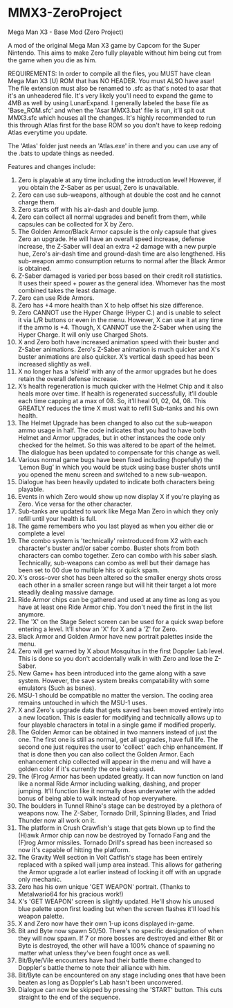 # MMX3-ZeroProject
Mega Man X3 - Base Mod (Zero Project)

A mod of the original Mega Man X3 game by Capcom for the Super Nintendo. This aims to make Zero fully playable without him being cut from the game when you die as him.

REQUIREMENTS: In order to compile all the files, you MUST have clean Mega Man X3 (U) ROM that has NO HEADER. You must ALSO have asar! The file extension must also be renamed to .sfc as that's noted to asar that it's an unheadered file. It's very likely you'll need to expand the game to 4MB as well by using LunarExpand. I generally labeled the base file as 'Base_ROM.sfc' and when the 'Asar MMX3.bat' file is run, it'll spit out MMX3.sfc which houses all the changes. It's highly recommended to run this through Atlas first for the base ROM so you don't have to keep redoing Atlas everytime you update.

The 'Atlas' folder just needs an 'Atlas.exe' in there and you can use any of the .bats to update things as needed.

Features and changes include:

1.	Zero is playable at any time including the introduction level! However, if you obtain the Z-Saber as per usual, Zero is unavailable.
2.	Zero can use sub-weapons, although at double the cost and he cannot charge them.
3.	Zero starts off with his air-dash and double jump.
4.	Zero can collect all normal upgrades and benefit from them, while capsules can be collected for X by Zero.
5.	The Golden Armor/Black Armor capsule is the only capsule that gives Zero an upgrade. He will have an overall speed increase, defense increase, the Z-Saber will deal an extra +2 damage with a new purple hue, Zero's air-dash time and ground-dash time are also lengthened. His sub-weapon ammo consumption returns to normal after the Black Armor is obtained.
6.	Z-Saber damaged is varied per boss based on their credit roll statistics. It uses their speed + power as the general idea. Whomever has the most combined takes the least damage.
7.	Zero can use Ride Armors.
8.	Zero has +4 more health than X to help offset his size difference.
9.	Zero CANNOT use the Hyper Charge (Hyper C.) and is unable to select it via L/R buttons or even in the menu. However, X can use it at any time if the ammo is +4. Though, X CANNOT use the Z-Saber when using the Hyper Charge. It will only use Charged Shots.
10.	X and Zero both have increased animation speed with their buster and Z-Saber animations. Zero's Z-Saber animation is much quicker and X's buster animations are also quicker. X’s vertical dash speed has been increased slightly as well.
11.	X no longer has a ‘shield’ with any of the armor upgrades but he does retain the overall defense increase.
12.	X’s health regeneration is much quicker with the Helmet Chip and it also heals more over time. If health is regenerated successfully, it’ll double each time capping at a max of 08. So, it’ll heal 01, 02, 04, 08. This GREATLY reduces the time X must wait to refill Sub-tanks and his own health.
13.	The Helmet Upgrade has been changed to also cut the sub-weapon ammo usage in half. The code indicates that you had to have both Helmet and Armor upgrades, but in other instances the code only checked for the helmet. So this was altered to be apart of the helmet. The dialogue has been updated to compensate for this change as well.
14.	Various normal game bugs have been fixed including (hopefully) the ‘Lemon Bug’ in which you would be stuck using base buster shots until you opened the menu screen and switched to a new sub-weapon.
15. Dialogue has been heavily updated to indicate both characters being playable.
16. Events in which Zero would show up now display X if you're playing as Zero. Vice versa for the other character.
17. Sub-tanks are updated to work like Mega Man Zero in which they only refill until your health is full.
18. The game remembers who you last played as when you either die or complete a level
19. The combo system is 'technically' reintroduced from X2 with each character's buster and/or saber combo. Buster shots from both characters can combo together. Zero can combo with his saber slash. Technically, sub-weapons can combo as well but their damage has been set to 00 due to multiple hits or quick spam.
20. X's cross-over shot has been altered so the smaller energy shots cross each other in a smaller screen range but will hit their target a lot more steadily dealing massive damage.
21. Ride Armor chips can be gathered and used at any time as long as you have at least one Ride Armor chip. You don't need the first in the list anymore.
22. The 'X' on the Stage Select screen can be used for a quick swap before entering a level. It'll show an 'X' for X and a 'Z' for Zero.
23. Black Armor and Golden Armor have new portrait palettes inside the menu.
24. Zero will get warned by X about Mosquitus in the first Doppler Lab level. This is done so you don't accidentally walk in with Zero and lose the Z-Saber.
25. New Game+ has been introduced into the game along with a save system. However, the save system breaks compatability with some emulators (Such as bsnes).
26. MSU-1 should be compatible no matter the version. The coding area remains untouched in which the MSU-1 uses.
27. X and Zero's upgrade data that gets saved has been moved entirely into a new location. This is easier for modifying and technically allows up to four playable characters in total in a single game if modified properly.
28. The Golden Armor can be obtained in two manners instead of just the one. The first one is still as normal, get all upgrades, have full life. The second one just requires the user to 'collect' each chip enhancement. If that is done then you can also collect the Golden Armor. Each enhancement chip collected will appear in the menu and will have a golden color if it's currently the one being used.
29. The (F)rog Armor has been updated greatly. It can now function on land like a normal Ride Armor including walking, dashing, and proper jumping. It'll function like it normally does underwater with the added bonus of being able to walk instead of hop everywhere.
30. The boulders in Tunnel Rhino's stage can be destroyed by a plethora of weapons now. The Z-Saber, Tornado Drill, Spinning Blades, and Triad Thunder now all work on it.
31. The platform in Crush Crawfish's stage that gets blown up to find the (H)awk Armor chip can now be destroyed by Tornado Fang and the (F)rog Armor missiles. Tornado Drill's spread has been increased so now it's capable of hitting the platform.
32. The Gravity Well section in Volt Catfish's stage has been entirely replaced with a spiked wall jump area instead. This allows for gathering the Armor upgrade a lot earlier instead of locking it off with an upgrade only mechanic.
33. Zero has his own unique 'GET WEAPON' portrait. (Thanks to Metalwario64 for his gracious work!)
34. X's 'GET WEAPON' screen is slightly updated. He'll show his unused blue palette upon first loading but when the screen flashes it'll load his weapon palette.
35. X and Zero now have their own 1-up icons displayed in-game.
36. Bit and Byte now spawn 50/50. There's no specific designation of when they will now spawn. If 7 or more bosses are destroyed and either Bit or Byte is destroyed, the other will have a 100% chance of spawning no matter what unless they've been fought once as well.
37. Bit/Byte/Vile encounters have had their battle theme changed to Doppler's battle theme to note their alliance with him.
38. Bit/Byte can be encountered on any stage including ones that have been beaten as long as Doppler's Lab hasn't been unconvered.
39. Dialogue can now be skipped by pressing the 'START' button. This cuts straight to the end of the sequence.
